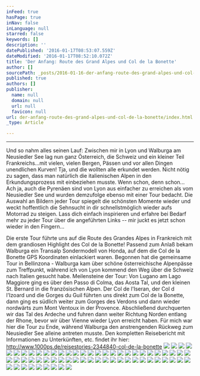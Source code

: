 ```yaml
---
inFeed: true
hasPage: true
inNav: false
inLanguage: null
starred: false
keywords: []
description: ''
datePublished: '2016-01-17T08:53:07.559Z'
dateModified: '2016-01-17T08:52:10.072Z'
title: 'Der Anfang: Route des Grand Alpes und Col de la Bonette'
author: []
sourcePath: _posts/2016-01-16-der-anfang-route-des-grand-alpes-und-col-de-la-bonette.md
published: true
authors: []
publisher:
  name: null
  domain: null
  url: null
  favicon: null
url: der-anfang-route-des-grand-alpes-und-col-de-la-bonette/index.html
_type: Article

---
```

****

Und so nahm alles seinen Lauf: Zwischen mir in Lyon und Walburga am Neusiedler See lag nun ganz Österreich, die Schweiz und ein kleiner Teil Frankreichs...mit vielen, vielen Bergen, Pässen und vor allen Dingen unendlichen Kurven! Tja, und die wollten alle erkundet werden. Nicht nötig zu sagen, dass man natürlich die italienischen Alpen in den Erkundungsprozess mit einbeziehen musste. Wenn schon, denn schon... Ach ja, auch die Pyrenäen sind von Lyon aus einfacher zu erreichen als vom Neusiedler See und wurden demzufolge ebenso mit einer Tour bedacht. Die Auswahl an Bildern jeder Tour spiegelt die schönsten Momente wieder und weckt hoffentlich die Sehnsucht in dir schnellstmöglich wieder aufs Motorrad zu steigen. Lass dich einfach inspirieren und erfahre bei Bedarf mehr zu jeder Tour über die angeführten Links -- mir juckt es jetzt schon wieder in den Fingern...

Die erste Tour führte uns auf die Route des Grandes Alpes in Frankreich mit dem grandiosen Highlight des Col de la Bonette! Passend zum Anlaß bekam Walburga ein Transalp Sondermodell von Honda, auf dem die Col de la Bonette GPS Koordinaten einlackiert waren. Begonnen hat die gemeinsame Tour in Bellinzona - Walburga kam über schöne österreichische Alpenpässe zum Treffpunkt, während ich von Lyon kommend den Weg über die Schweiz nach Italien gesucht habe. Meilensteine der Tour: Von Lugano am Lago Maggiore ging es über den Passo di Colma, das Aosta Tal, und den kleinen St. Bernard in die französischen Alpen. Der Col de l'Iseran, der Col d l'Izoard und die Gorges du Guil führten uns direkt zum Col de la Bonette, dann ging es südlich weiter zum Gorges des Verdons und dann wieder nordwärts zum Mont Ventoux in der Provence. Abschließend durchquerten wir das Tal des Ardeche und fuhren dann weiter Richtung Norden entlang der Rhone, bevor wir über Vienne wieder Lyon erreicht haben. Für mich war hier die Tour zu Ende, während Walburga den anstrengenden Rückweg zum Neusiedler See alleine antreten musste. Den kompletten Reisebericht mit Informationen zu Unterkünften, etc. findet ihr hier: http://www.1000ps.de/reisestories-2344840-col-de-la-bonette ![](https://s3-us-west-2.amazonaws.com/the-grid-img/p/b467bad1402e3aafcc74c672f6a0ff71d7176c9b.jpg)
![](https://the-grid-user-content.s3-us-west-2.amazonaws.com/9448e3d5-e9f7-4c44-bfb3-567dc68e8c63.JPG)
![](https://imgflo.herokuapp.com/graph/vahj1ThiexotieMo/d9bedff590f7fe2a132ba27a94563c97/croprotate.jpg?cropheight=600&cropwidth=800&degrees=0&input=https%3A%2F%2Fthe-grid-user-content.s3-us-west-2.amazonaws.com%2F76efbdd0-9314-4d7c-8974-7f1632bcebf6.JPG&x=0&y=0)
![](https://s3-us-west-2.amazonaws.com/the-grid-img/p/0e65295807200b0993af0efa0771bae3b840c59d.jpg)
![](https://s3-us-west-2.amazonaws.com/the-grid-img/p/8e91ab690cc9e460d2c05027e5fae26af8bb24ad.jpg)
![](https://s3-us-west-2.amazonaws.com/the-grid-img/p/093002e6d1236d3bf8694aa63078898f52a578aa.jpg)
![](https://s3-us-west-2.amazonaws.com/the-grid-img/p/ac1915db638a76b9ee15664a6ba4e4dae1149b35.jpg)
![](https://s3-us-west-2.amazonaws.com/the-grid-img/p/76f0707acbad9a17269e36f282536bcebe410aab.jpg)
![](https://s3-us-west-2.amazonaws.com/the-grid-img/p/de14672b6b5e1ea3aed1af55083a9e8ae180f304.jpg)
![](https://the-grid-user-content.s3-us-west-2.amazonaws.com/a83b1a50-49a1-4625-8df6-d5b0b6366a1b.JPG)
![](https://s3-us-west-2.amazonaws.com/the-grid-img/p/3781e96d21e7fde29564ac27785ca05ad53b38aa.jpg)
![](https://s3-us-west-2.amazonaws.com/the-grid-img/p/f90f517aa25230fefca28458d621b6f0ab1dfa85.jpg)
![](https://s3-us-west-2.amazonaws.com/the-grid-img/p/95e501087e2679094cb7ca740ad8cab6a42915df.jpg)
![](https://s3-us-west-2.amazonaws.com/the-grid-img/p/9a7004879ca2b10f24738fe3597e2703746891c9.jpg)
![](https://s3-us-west-2.amazonaws.com/the-grid-img/p/241cb54899e4ef46253097beb84b9ae9402c5cb2.jpg)
![](https://s3-us-west-2.amazonaws.com/the-grid-img/p/62bccff4526a0a8efd8cbb38b6487fc8f7dc75df.jpg)
![](https://s3-us-west-2.amazonaws.com/the-grid-img/p/a14f595725418915dbe9b6df0c1a423b1dcd7199.jpg)
![](https://s3-us-west-2.amazonaws.com/the-grid-img/p/47cbb6b9c376b2c9b72be621e7d1732e547dc692.jpg)
![](https://s3-us-west-2.amazonaws.com/the-grid-img/p/63318b8b1e203dd51196441eae2be8d3cdc10d35.jpg)
![](https://s3-us-west-2.amazonaws.com/the-grid-img/p/a27aa37ac9ed8034f4413e55f57679d74aa55317.jpg)
![](https://s3-us-west-2.amazonaws.com/the-grid-img/p/7f50b17876fa014792f0f1ab251f848366e3284b.jpg)
![](https://s3-us-west-2.amazonaws.com/the-grid-img/p/938714be8694964bba514a0d311ad49c801009e2.jpg)
![](https://s3-us-west-2.amazonaws.com/the-grid-img/p/52a3592dbaa15a294134be2d5dcbb143700a3a9f.jpg)
![](https://the-grid-user-content.s3-us-west-2.amazonaws.com/6f8f14b9-6c0d-4a58-aeca-b750b6c72b60.JPG)
![](https://s3-us-west-2.amazonaws.com/the-grid-img/p/76cffd862e38c766a130b995616371c6f2d790bd.jpg)
![](https://s3-us-west-2.amazonaws.com/the-grid-img/p/00642fe8712141d718857a1fe6d0a2e4ed8fbf8d.jpg)
![](https://s3-us-west-2.amazonaws.com/the-grid-img/p/11db234fe5a704c4ac07bbe5474be127696e8310.jpg)
![](https://s3-us-west-2.amazonaws.com/the-grid-img/p/2624de8c9aac61fdbbb20822fea584d897e04e7f.jpg)
![](https://s3-us-west-2.amazonaws.com/the-grid-img/p/8b8080e1c9d499435cd85387b5f572662f771c11.jpg)
![](https://s3-us-west-2.amazonaws.com/the-grid-img/p/b50b02ff56ae788ebb708300715fb4ca89595d66.jpg)
![](https://s3-us-west-2.amazonaws.com/the-grid-img/p/c3efc8c8ea86a0ac02be7f251f43f6db4067490a.jpg)
![](https://the-grid-user-content.s3-us-west-2.amazonaws.com/011cf318-59a6-4904-a282-9b9f5e17ef73.JPG)
![](https://s3-us-west-2.amazonaws.com/the-grid-img/p/52d500e50de954a06f51785087319c99abdac016.jpg)
![](https://s3-us-west-2.amazonaws.com/the-grid-img/p/78f1a0d7ed6d6a3c6278049348a09a6c92348a68.jpg)
![](https://s3-us-west-2.amazonaws.com/the-grid-img/p/15affde180dd839f9548cf2476dfa68321ca037a.jpg)
![](https://s3-us-west-2.amazonaws.com/the-grid-img/p/70b33f38c1e66b06854bb9c5ba8455c02388f883.jpg)
![](https://s3-us-west-2.amazonaws.com/the-grid-img/p/6d6e30eacf9b58c02eef265d45edf41c8a3eb936.jpg)
![](https://s3-us-west-2.amazonaws.com/the-grid-img/p/38a2f9f3eb7bbc70a145d6f924cdb0dee555dbb6.jpg)
![](https://s3-us-west-2.amazonaws.com/the-grid-img/p/863a6dee5ea93bbd6d9d64b3b94bd9b2f4c7607f.jpg)
![](https://s3-us-west-2.amazonaws.com/the-grid-img/p/7c2da94aafc38bec18f38c5e28c28e81c1784ca9.jpg)
![](https://s3-us-west-2.amazonaws.com/the-grid-img/p/c1837f06370ba8d7d375323e5b052464ceeb16da.jpg)
![](https://s3-us-west-2.amazonaws.com/the-grid-img/p/e5930ae972b0f9f6f7e83bb9e6acb63b3bf27dc3.jpg)
![](https://s3-us-west-2.amazonaws.com/the-grid-img/p/47d18fdc12bddf75304293d400c100831d531307.jpg)
![](https://s3-us-west-2.amazonaws.com/the-grid-img/p/79a28a99196ac5cea351c03963ef7dc866ef0a06.jpg)
![](https://s3-us-west-2.amazonaws.com/the-grid-img/p/f7da2d7edfd943a15c8c3ef895c41b59a3565810.jpg)
![](https://s3-us-west-2.amazonaws.com/the-grid-img/p/14e568760eff997350cf5ce174bd139bb57c6e67.jpg)
![](https://s3-us-west-2.amazonaws.com/the-grid-img/p/90b092f35164494a3114ff3e5dc66c33585bd1d1.jpg)
![](https://s3-us-west-2.amazonaws.com/the-grid-img/p/1fa8193e40e2116ab4f5e7a4da769e34ac231b33.jpg)
![](https://s3-us-west-2.amazonaws.com/the-grid-img/p/f2bc65222e17b0ff26275e290e824c2212ce80ee.jpg)
![](https://s3-us-west-2.amazonaws.com/the-grid-img/p/8837540c1e09a553d6515b5496164ef9d78bf43a.jpg)
![](https://s3-us-west-2.amazonaws.com/the-grid-img/p/e91b4cd352ccf2ef338118f72e0d7662b36032fd.jpg)
![](https://s3-us-west-2.amazonaws.com/the-grid-img/p/caac71a91c4d395f47a6b752ef2ee1a1ef03b381.jpg)
![](https://the-grid-user-content.s3-us-west-2.amazonaws.com/eeb952fc-9639-4bd5-8ecf-efdc9fce9d0a.JPG)
![](https://s3-us-west-2.amazonaws.com/the-grid-img/p/0c492377a0278df9ed593f802640499e98422638.jpg)
![](https://the-grid-user-content.s3-us-west-2.amazonaws.com/9840f91e-d0e6-4ca2-9f5b-0be6a436621c.JPG)
![](https://s3-us-west-2.amazonaws.com/the-grid-img/p/cfb3a544fd464cbc33c0c6b3fbc5adad1c656060.jpg)
![](https://s3-us-west-2.amazonaws.com/the-grid-img/p/508bfa525455bf09fa9d4086e5bd3b18b6f67cac.jpg)
![](https://s3-us-west-2.amazonaws.com/the-grid-img/p/14c55cc007377ae58bf380153c9aa3245a43cf2e.jpg)
![](https://s3-us-west-2.amazonaws.com/the-grid-img/p/e1bd105a9b4d4d139e0af062149552d58d9c27ea.jpg)
![](https://s3-us-west-2.amazonaws.com/the-grid-img/p/e58e104ed909f5800da0dda658023f61e4e39636.jpg)
![](https://s3-us-west-2.amazonaws.com/the-grid-img/p/b6acd02dd239ca82c9dbfb997ecbbed1df0761fd.jpg)
![](https://s3-us-west-2.amazonaws.com/the-grid-img/p/1fe5b08b4e749024c906d932f9bc61c923f05501.jpg)
![](https://s3-us-west-2.amazonaws.com/the-grid-img/p/912414440e5c6b7567c17782a38f760a34695020.jpg)